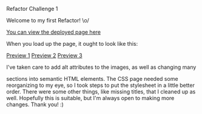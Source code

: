 Refactor Challenge 1

Welcome to my first Refactor! \o/

[You can view the deployed page here](https://xiov91.github.io/Horiseon-Refactor/)

When you load up the page, it ought to look like this:

[Preview 1](preview1.png)
[Preview 2](preview2.png)
[Preview 3](preview3.png)

I've taken care to add alt attributes to the images, as well as changing many <div> sections into semantic HTML elements. The CSS page needed some reorganizing to my eye, so I took steps to put the stylesheet in a little better order. There were some other things, like missing titles, that I cleaned up as well. Hopefully this is suitable, but I'm always open to making more changes. Thank you! :)

